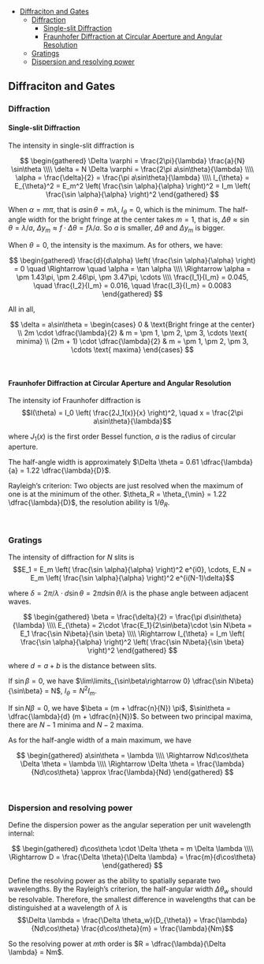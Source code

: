 
- [Diffraciton and Gates](#diffraciton-and-gates)
  - [Diffraction](#diffraction)
    - [Single-slit Diffraction](#single-slit-diffraction)
    - [Fraunhofer Diffraction at Circular Aperture and Angular Resolution](#fraunhofer-diffraction-at-circular-aperture-and-angular-resolution)
  - [Gratings](#gratings)
  - [Dispersion and resolving power](#dispersion-and-resolving-power)




## Diffraciton and Gates
### Diffraction
#### Single-slit Diffraction
The intensity in single-slit diffraction is 

$$
\begin{gathered}
  \Delta \varphi = \frac{2\pi}{\lambda} \frac{a}{N} \sin\theta \\\\
  \delta = N \Delta \varphi = \frac{2\pi a\sin\theta}{\lambda} \\\\
  \alpha = \frac{\delta}{2} = \frac{\pi a\sin\theta}{\lambda} \\\\
  I_{\theta} = E_{\theta}^2 = E_m^2 \left( \frac{\sin \alpha}{\alpha} \right)^2 = I_m \left( \frac{\sin \alpha}{\alpha} \right)^2
\end{gathered}
$$

When $\alpha = m\pi$, that is $a\sin\theta = m\lambda$, $I_{\theta} = 0$, which is the minimum. The half-angle width for the bright fringe at the center takes $m = 1$, that is, $\Delta \theta \approx \sin\theta = \lambda/a$, $\Delta y_m \approx f\cdot \Delta \theta = f\lambda/a$. So $a$ is smaller, $\Delta \theta$ and $\Delta y_m$ is bigger.

When $\theta = 0$, the intensity is the maximum. As for others, we have:

$$
\begin{gathered}
  \frac{d}{d\alpha} \left( \frac{\sin \alpha}{\alpha} \right) = 0 
  \quad \Rightarrow \quad \alpha = \tan \alpha \\\\
  \Rightarrow \alpha = \pm 1.43\pi, \pm 2.46\pi, \pm 3.47\pi, \cdots \\\\
  \frac{I_1}{I_m} = 0.045, \quad \frac{I_2}{I_m} = 0.016, \quad \frac{I_3}{I_m} = 0.0083
\end{gathered}
$$

All in all,

$$
\delta = a\sin\theta = \begin{cases}
  0 & \text{Bright fringe at the center} \\
  2m \cdot \dfrac{\lambda}{2} & m = \pm 1, \pm 2, \pm 3, \cdots \text{ minima} \\
  (2m + 1) \cdot \dfrac{\lambda}{2} & m = \pm 1, \pm 2, \pm 3, \cdots \text{ maxima}
\end{cases}
$$



<br>

#### Fraunhofer Diffraction at Circular Aperture and Angular Resolution
The intensity iof Fraunhofer diffraction is $$I(\theta) = I_0 \left( \frac{2J_1(x)}{x} \right)^2, \quad x = \frac{2\pi a\sin\theta}{\lambda}$$

where $J_1(x)$ is the first order Bessel function, $a$ is the radius of circular aperture.

The half-angle width is approximately $\Delta \theta = 0.61 \dfrac{\lambda}{a} = 1.22 \dfrac{\lambda}{D}$.

Rayleigh’s criterion: Two objects are just resolved when the maximum of one is at the minimum of the other. $\theta_R = \theta_{\min} = 1.22 \dfrac{\lambda}{D}$, the resolution ability is $1/\theta_R$.








<br>

### Gratings
The intensity of diffraction for $N$ slits is $$E_1 = E_m \left( \frac{\sin \alpha}{\alpha} \right)^2 e^{i0}, \cdots, E_N = E_m \left( \frac{\sin \alpha}{\alpha} \right)^2 e^{i(N-1)\delta}$$

where $\delta = 2\pi/\lambda \cdot d\sin\theta = 2\pi d\sin\theta/\lambda$ is the phase angle between adjacent waves.

$$
\begin{gathered}
  \beta = \frac{\delta}{2} = \frac{\pi d\sin\theta}{\lambda} \\\\
  E_{\theta} = 2\cdot \frac{E_1}{2\sin\beta}\cdot \sin N\beta = E_1 \frac{\sin N\beta}{\sin \beta} \\\\
  \Rightarrow I_{\theta} = I_m \left( \frac{\sin \alpha}{\alpha} \right)^2 \left( \frac{\sin N\beta}{\sin \beta} \right)^2
\end{gathered}
$$

where $d = a + b$ is the distance between slits.

If $\sin\beta = 0$, we have $\lim\limits_{\sin\beta\rightarrow 0} \dfrac{\sin N\beta}{\sin\beta} = N$, $I_{\theta} = N^2 I_m$.

If $\sin N\beta = 0$, we have $\beta = (m + \dfrac{n}{N}) \pi$, $\sin\theta = \dfrac{\lambda}{d} (m + \dfrac{n}{N})$. So between two principal maxima, there are $N-1$ minima and $N-2$ maxima.

As for the half-angle width of a main maximum, we have 

$$
\begin{gathered}
  a\sin\theta = \lambda \\\\
  \Rightarrow Nd\cos\theta \Delta \theta = \lambda \\\\
  \Rightarrow \Delta \theta = \frac{\lambda}{Nd\cos\theta} \approx \frac{\lambda}{Nd}
\end{gathered}
$$








<br>

### Dispersion and resolving power
Define the dispersion power as the angular seperation per unit wavelength internal:

$$
\begin{gathered}
  d\cos\theta \cdot \Delta \theta = m \Delta \lambda \\\\
  \Rightarrow D = \frac{\Delta \theta}{\Delta \lambda} = \frac{m}{d\cos\theta}
\end{gathered}
$$

Define the resolving power as the ability to spatially separate two wavelengths. By the Rayleigh’s criterion, the half-angular width $\Delta \theta_w$ should be resolvable. Therefore, the smallest difference in wavelengths that can be distinguished at a wavelength of $\lambda$ is $$\Delta \lambda = \frac{\Delta \theta_w}{D_{\theta}} = \frac{\lambda}{Nd\cos\theta} \frac{d\cos\theta}{m} = \frac{\lambda}{Nm}$$

So the resolving power at $m$th order is $R = \dfrac{\lambda}{\Delta \lambda} = Nm$.



